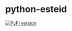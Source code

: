 # python-esteid

[![PyPI version](https://badge.fury.io/py/python-esteid.svg)](http://badge.fury.io/py/python-esteid)
